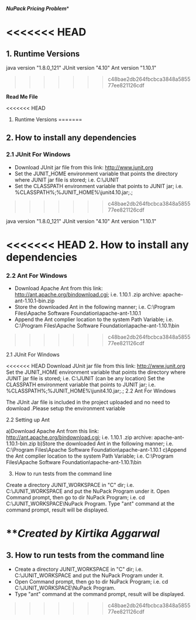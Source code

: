 ***NuPack Pricing Problem****

<<<<<<< HEAD
=======
## 1. Runtime Versions
java version "1.8.0_121"
JUnit version "4.10"
Ant version "1.10.1"
>>>>>>> c48bae2db264fbcbca3848a585577ee821126cdf

****************Read Me File****************

<<<<<<< HEAD
1. Runtime Versions
=======
## 2. How to install any dependencies
### 2.1 JUnit For Windows
* Download JUnit jar file from this link:  http://www.junit.org
* Set the JUNIT_HOME environment variable that points the directory where JUNIT jar file is stored; i.e. C:\JUNIT
* Set the CLASSPATH environment variable that points to JUNIT jar; i.e. %CLASSPATH%;%JUNIT_HOME%\junit4.10.jar;.;
>>>>>>> c48bae2db264fbcbca3848a585577ee821126cdf

java version "1.8.0_121" JUnit version "4.10" Ant version "1.10.1"

<<<<<<< HEAD
2. How to install any dependencies
=======
### 2.2 Ant For Windows
* Download Apache Ant from this link: http://ant.apache.org/bindownload.cgi; i.e. 1.10.1 .zip archive: apache-ant-1.10.1-bin.zip
* Store the downloaded Ant in the following manner; i.e. C:\Program Files\Apache Software Foundation\apache-ant-1.10.1
* Append the Ant complier location to the system Path Variable; i.e. C:\Program Files\Apache Software Foundation\apache-ant-1.10.1\bin
>>>>>>> c48bae2db264fbcbca3848a585577ee821126cdf

2.1 JUnit For Windows

<<<<<<< HEAD
Download JUnit jar file from this link: http://www.junit.org
Set the JUNIT_HOME environment variable that points the directory where JUNIT jar file is stored; i.e. C:\JUNIT (can be any location)
Set the CLASSPATH environment variable that points to JUNIT jar; i.e. %CLASSPATH%;%JUNIT_HOME%\junit4.10.jar;.;
2.2 Ant For Windows

The JUnit Jar file is included in the project uploaded and no need to download .Please setup the environment variable

2.2 Setting up Ant 


a)Download Apache Ant from this link: http://ant.apache.org/bindownload.cgi; i.e. 1.10.1 .zip archive: apache-ant-1.10.1-bin.zip
b)Store the downloaded Ant in the following manner; i.e. C:\Program Files\Apache Software Foundation\apache-ant-1.10.1
c)Append the Ant complier location to the system Path Variable; i.e. C:\Program Files\Apache Software Foundation\apache-ant-1.10.1\bin

3. How to run tests from the command line

Create a directory JUNIT_WORKSPACE in "C" dir; i.e. C:\JUNIT_WORKSPACE and put the NuPack Program under it.
Open Command prompt, then go to dir NuPack Program; i.e. cd C:\JUNIT_WORKSPACE\NuPack Program.
Type "ant" command at the command prompt, result will be displayed.

***********Created by Kirtika Aggarwal*********
=======
## 3. How to run tests from the command line
* Create a directory JUNIT_WORKSPACE in "C" dir; i.e. C:\JUNIT_WORKSPACE and put the NuPack Program under it.
* Open Command prompt, then go to dir NuPack Program; i.e. cd C:\JUNIT_WORKSPACE\NuPack Program.
* Type "ant" command  at the command prompt, result will be displayed.
>>>>>>> c48bae2db264fbcbca3848a585577ee821126cdf

